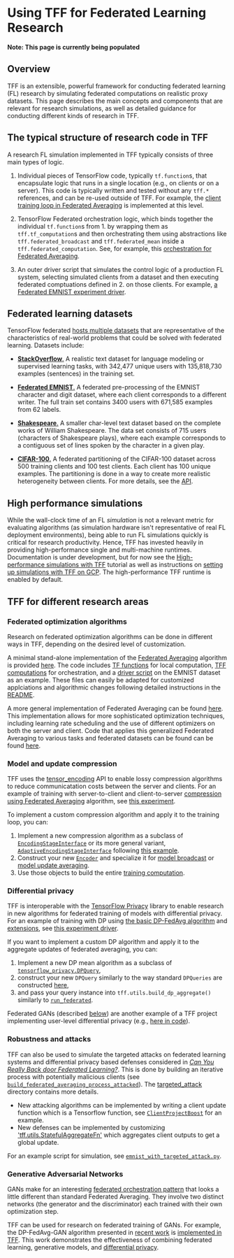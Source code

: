 <!-- Note that some section headings are used as deep links into the document.
     If you update those section headings, please make sure you also update
     any links to the section. -->

# Using TFF for Federated Learning Research

**Note: This page is currently being populated**

## Overview

TFF is an extensible, powerful framework for conducting federated learning (FL)
research by simulating federated computations on realistic proxy datasets. This
page describes the main concepts and components that are relevant for research
simulations, as well as detailed guidance for conducting different kinds of
research in TFF.

## The typical structure of research code in TFF

A research FL simulation implemented in TFF typically consists of three main
types of logic.

1.  Individual pieces of TensorFlow code, typically `tf.function`s, that
    encapsulate logic that runs in a single location (e.g., on clients or on a
    server). This code is typically written and tested without any `tff.*`
    references, and can be re-used outside of TFF. For example, the
    [client training loop in Federated Averaging](https://github.com/tensorflow/federated/blob/master/tensorflow_federated/python/research/simple_fedavg/simple_fedavg_tf.py#L204-L242)
    is implemented at this level.

1.  TensorFlow Federated orchestration logic, which binds together the
    individual `tf.function`s from 1. by wrapping them as `tff.tf_computation`s
    and then orchestrating them using abstractions like
    `tff.federated_broadcast` and `tff.federated_mean` inside a
    `tff.federated_computation`. See, for example, this
    [orchestration for Federated Averaging](https://github.com/tensorflow/federated/blob/master/tensorflow_federated/python/research/simple_fedavg/simple_fedavg_tff.py#L111-L139).

1.  An outer driver script that simulates the control logic of a production FL
    system, selecting simulated clients from a dataset and then executing
    federated comptuations defined in 2. on those clients. For example,
    [a Federated EMNIST experiment driver](https://github.com/tensorflow/federated/blob/master/tensorflow_federated/python/research/simple_fedavg/emnist_fedavg_main.py#L139).

## Federated learning datasets

TensorFlow federated
[hosts multiple datasets](https://www.tensorflow.org/federated/api_docs/python/tff/simulation/datasets)
that are representative of the characteristics of real-world problems that could
be solved with federated learning. Datasets include:

*   [**StackOverflow**.](https://www.tensorflow.org/federated/api_docs/python/tff/simulation/datasets/stackoverflow/load_data)
    A realistic text dataset for language modeling or supervised learning tasks,
    with 342,477 unique users with 135,818,730 examples (sentences) in the
    training set.

*   [**Federated EMNIST**.](https://www.tensorflow.org/federated/api_docs/python/tff/simulation/datasets/emnist/load_data)
    A federated pre-processing of the EMNIST character and digit dataset, where
    each client corresponds to a different writer. The full train set contains
    3400 users with 671,585 examples from 62 labels.

*   [**Shakespeare**.](https://www.tensorflow.org/federated/api_docs/python/tff/simulation/datasets/shakespeare/load_data)
    A smaller char-level text dataset based on the complete works of William
    Shakespeare. The data set consists of 715 users (characters of Shakespeare
    plays), where each example corresponds to a contiguous set of lines spoken
    by the character in a given play.

*   [**CIFAR-100**.](https://www.tensorflow.org/federated/api_docs/python/tff/simulation/datasets/cifar100/load_data)
    A federated partitioning of the CIFAR-100 dataset across 500 training
    clients and 100 test clients. Each client has 100 unique examples. The
    partitioning is done in a way to create more realistic heterogeneity between
    clients. For more details, see the
    [API](https://www.tensorflow.org/federated/api_docs/python/tff/simulation/datasets/cifar100/load_data).

## High performance simulations

<!-- TODO(b/143692319): Referent discussion in the in our paper. -->

While the wall-clock time of an FL _simulation_ is not a relevant metric for
evaluating algorithms (as simulation hardware isn't representative of real FL
deployment environments), being able to run FL simulations quickly is critical
for research productivity. Hence, TFF has invested heavily in providing
high-performance single and multi-machine runtimes. Documentation is under
development, but for now see the
[High-performance simulations with TFF](https://github.com/tensorflow/federated/blob/master/docs/tutorials/simulations.ipynb)
tutorial as well as instructions on
[setting up simulations with TFF on GCP](https://github.com/tensorflow/federated/blob/master/docs/gcp_setup.md).
The high-performance TFF runtime is enabled by default.

## TFF for different research areas

### Federated optimization algorithms

Research on federated optimization algorithms can be done in different ways in
TFF, depending on the desired level of customization.

A minimal stand-alone implementation of the
[Federated Averaging](https://arxiv.org/abs/1602.05629) algorithm is provided
[here](https://github.com/tensorflow/federated/blob/master/tensorflow_federated/python/research/simple_fedavg).
The code includes
[TF functions](https://github.com/tensorflow/federated/blob/master/tensorflow_federated/python/research/simple_fedavg/simple_fedavg_tf.py)
for local computation,
[TFF computations](https://github.com/tensorflow/federated/blob/master/tensorflow_federated/python/research/simple_fedavg/simple_fedavg_tff.py)
for orchestration, and a
[driver script](https://github.com/tensorflow/federated/blob/master/tensorflow_federated/python/research/simple_fedavg/emnist_fedavg_main.py)
on the EMNIST dataset as an example. These files can easily be adapted for
customized applciations and algorithmic changes following detailed instructions
in the
[README](https://github.com/tensorflow/federated/blob/master/tensorflow_federated/python/research/simple_fedavg/README.md).

A more general implementation of Federated Averaging can be found
[here](https://github.com/tensorflow/federated/blob/master/tensorflow_federated/python/research/optimization/shared/fed_avg_schedule.py).
This implementation allows for more sophisticated optimization techniques,
including learning rate scheduling and the use of different optimizers on both
the server and client. Code that applies this generalized Federated Averaging to
various tasks and federated datasets can be found can be found
[here](https://github.com/tensorflow/federated/blob/master/tensorflow_federated/python/research/optimization).

### Model and update compression

TFF uses the
[tensor_encoding](https://github.com/tensorflow/model-optimization/tree/master/tensorflow_model_optimization/python/core/internal/tensor_encoding)
API to enable lossy compression algorithms to reduce communicatation costs
between the server and clients. For an example of training with server-to-client
and client-to-server
[compression using Federated Averaging](https://arxiv.org/abs/1812.07210)
algorithm, see
[this experiment](https://github.com/tensorflow/federated/blob/master/tensorflow_federated/python/research/compression/run_experiment.py).

To implement a custom compression algorithm and apply it to the training loop,
you can:

1.  Implement a new compression algorithm as a subclass of
    [`EncodingStageInterface`](https://github.com/tensorflow/model-optimization/blob/master/tensorflow_model_optimization/python/core/internal/tensor_encoding/core/encoding_stage.py#L75)
    or its more general variant,
    [`AdaptiveEncodingStageInterface`](https://github.com/tensorflow/model-optimization/blob/master/tensorflow_model_optimization/python/core/internal/tensor_encoding/core/encoding_stage.py#L274)
    following
    [this example](https://github.com/tensorflow/federated/blob/master/tensorflow_federated/python/research/compression/sparsity.py).
1.  Construct your new
    [`Encoder`](https://github.com/tensorflow/model-optimization/blob/master/tensorflow_model_optimization/python/core/internal/tensor_encoding/core/core_encoder.py#L38)
    and specialize it for
    [model broadcast](https://github.com/tensorflow/federated/blob/master/tensorflow_federated/python/research/compression/run_experiment.py#L118)
    or
    [model update averaging](https://github.com/tensorflow/federated/blob/master/tensorflow_federated/python/research/compression/run_experiment.py#L144).
1.  Use those objects to build the entire
    [training computation](https://github.com/tensorflow/federated/blob/master/tensorflow_federated/python/research/compression/run_experiment.py#L247).

### Differential privacy

TFF is interoperable with the
[TensorFlow Privacy](https://github.com/tensorflow/privacy) library to enable
research in new algorithms for federated training of models with differential
privacy. For an example of training with DP using
[the basic DP-FedAvg algorithm](https://arxiv.org/abs/1710.06963) and
[extensions](https://arxiv.org/abs/1812.06210), see
[this experiment driver](https://github.com/tensorflow/federated/blob/master/tensorflow_federated/python/research/differential_privacy/stackoverflow/run_federated.py).

If you want to implement a custom DP algorithm and apply it to the aggregate
updates of federated averaging, you can:

1.  Implement a new DP mean algorithm as a subclass of
    [`tensorflow_privacy.DPQuery`](https://github.com/tensorflow/privacy/blob/master/tensorflow_privacy/privacy/dp_query/dp_query.py#L54),
1.  construct your new `DPQuery` similarly to the way standard `DPQueries` are
    constructed
    [here](https://github.com/tensorflow/federated/blob/master/tensorflow_federated/python/core/utils/differential_privacy.py#L37-L134),
1.  and pass your query instance into `tff.utils.build_dp_aggregate()` similarly
    to
    [`run_federated`](https://github.com/tensorflow/federated/blob/master/tensorflow_federated/python/research/differential_privacy/stackoverflow/run_federated.py#L199).

Federated GANs (described [below](#generative_adversarial_networks)) are another
example of a TFF project implementing user-level differential privacy (e.g.,
[here in code](https://github.com/tensorflow/federated/blob/master/tensorflow_federated/python/research/gans/tff_gans.py#L293)).

### Robustness and attacks

TFF can also be used to simulate the targeted attacks on federated learning
systems and differential privacy based defenses considered in
*[Can You Really Back door Federated Learning?](https://arxiv.org/abs/1911.07963)*.
This is done by building an iterative process with potentially malicious clients
(see
[`build_federated_averaging_process_attacked`](https://github.com/tensorflow/federated/blob/6477a3dba6e7d852191bfd733f651fad84b82eab/tensorflow_federated/python/research/targeted_attack/attacked_fedavg.py#L412)).
The
[targeted_attack](https://github.com/tensorflow/federated/tree/6477a3dba6e7d852191bfd733f651fad84b82eab/tensorflow_federated/python/research/targeted_attack)
directory contains more details.

*   New attacking algorithms can be implemented by writing a client update
    function which is a Tensorflow function, see
    [`ClientProjectBoost`](https://github.com/tensorflow/federated/blob/6477a3dba6e7d852191bfd733f651fad84b82eab/tensorflow_federated/python/research/targeted_attack/attacked_fedavg.py#L460)
    for an example.
*   New defenses can be implemented by customizing
    ['tff.utils.StatefulAggregateFn'](https://github.com/tensorflow/federated/blob/6477a3dba6e7d852191bfd733f651fad84b82eab/tensorflow_federated/python/core/utils/computation_utils.py#L103)
    which aggregates client outputs to get a global update.

For an example script for simulation, see
[`emnist_with_targeted_attack.py`](https://github.com/tensorflow/federated/blob/6477a3dba6e7d852191bfd733f651fad84b82eab/tensorflow_federated/python/research/targeted_attack/emnist_with_targeted_attack.py).

### Generative Adversarial Networks

GANs make for an interesting
[federated orchestration pattern](https://github.com/tensorflow/federated/blob/master/tensorflow_federated/python/research/gans/tff_gans.py#L266-L316)
that looks a little different than standard Federated Averaging. They involve
two distinct networks (the generator and the discriminator) each trained with
their own optimization step.

TFF can be used for research on federated training of GANs. For example, the
DP-FedAvg-GAN algorithm presented in
[recent work](https://arxiv.org/abs/1911.06679) is
[implemented in TFF](https://github.com/tensorflow/federated/tree/master/tensorflow_federated/python/research/gans).
This work demonstrates the effectiveness of combining federated learning,
generative models, and [differential privacy](#differential_privacy).

